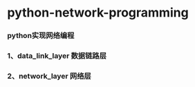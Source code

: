 # python-network-programming
### python实现网络编程
### 1、data_link_layer 数据链路层
### 2、network_layer   网络层
